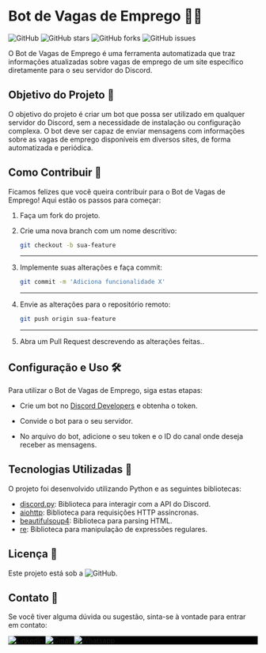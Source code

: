 # Bot de Vagas de Emprego 🤖💼

![GitHub](https://img.shields.io/github/license/lucelhosilva/teste)
![GitHub stars](https://img.shields.io/github/stars/lucelhosilva/teste)
![GitHub forks](https://img.shields.io/github/forks/lucelhosilva/teste)
![GitHub issues](https://img.shields.io/github/issues/lucelhosilva/teste)

O Bot de Vagas de Emprego é uma ferramenta automatizada que traz informações atualizadas sobre vagas de emprego de um site específico diretamente para o seu servidor do Discord.

## Objetivo do Projeto 🎯

O objetivo do projeto é criar um bot que possa ser utilizado em qualquer servidor do Discord, sem a necessidade de instalação ou configuração complexa. O bot deve ser capaz de enviar mensagens com informações sobre as vagas de emprego disponíveis em diversos sites, de forma automatizada e periódica.

## Como Contribuir 🤝

Ficamos felizes que você queira contribuir para o Bot de Vagas de Emprego! Aqui estão os passos para começar:

1. Faça um fork do projeto.
2. Crie uma nova branch com um nome descritivo:

   ```bash
   git checkout -b sua-feature
   ```

   ***

3. Implemente suas alterações e faça commit:

   ```bash
   git commit -m 'Adiciona funcionalidade X'
   ```

   ***

4. Envie as alterações para o repositório remoto:

   ```bash
   git push origin sua-feature
   ```

   ***

5. Abra um Pull Request descrevendo as alterações feitas..

## Configuração e Uso 🛠️

Para utilizar o Bot de Vagas de Emprego, siga estas etapas:

- Crie um bot no [Discord Developers](https://discord.com/developers/applications) e obtenha o token.

- Convide o bot para o seu servidor.

- No arquivo do bot, adicione o seu token e o ID do canal onde deseja receber as mensagens.

## Tecnologias Utilizadas 🚀

O projeto foi desenvolvido utilizando Python e as seguintes bibliotecas:

- [discord.py](https://discordpy.readthedocs.io/): Biblioteca para interagir com a API do Discord.
- [aiohttp](https://docs.aiohttp.org/en/stable/): Biblioteca para requisições HTTP assíncronas.
- [beautifulsoup4](https://www.crummy.com/software/BeautifulSoup/bs4/doc/): Biblioteca para parsing HTML.
- [re](https://docs.python.org/3/library/re.html): Biblioteca para manipulação de expressões regulares.

## Licença 📜

Este projeto está sob a ![GitHub](https://img.shields.io/github/license/lucelhosilva/teste).

## Contato 📧

Se você tiver alguma dúvida ou sugestão, sinta-se à vontade para entrar em contato:

<p style="background:black">  
<a href="https://www.linkedin.com/in/lucelho-silva-b17196239/" target="_blank">
  <img src="https://img.shields.io/badge/-LucelhoSilva-0077B5?style=flat&logo=linkedin" alt="Linkedin"/>
</a>  
<a href="https://mail.google.com/mail/u/0/#inbox?compose=CllgCJNvwDlxBSwvBFBBrBfWTRLxMfDbvbBWvZXpmhcfjmmZrZKlKTSLrPkSJlVHpvHkDzCkPFL" target="_blank">
 <img src="https://img.shields.io/badge/-lucelhoSilva-D14836?style=flat&logo=gmail&logoColor=white" 
 alt="Gmail"/>
</a>  
<a href="https://contate.me/lucelho" target="_blank">
  <img src="https://img.shields.io/badge/-LucelhoSilva-25D366??style=for-the-badge&logo=whatsapp&logoColor=white" alt="Whatsapp"/>  
</a>  
</p>
